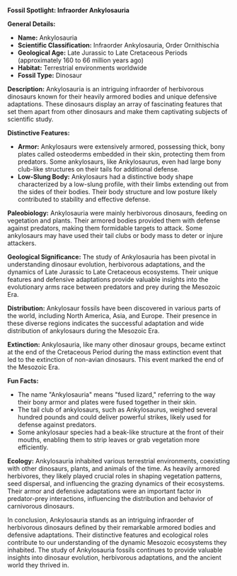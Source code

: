 **Fossil Spotlight: Infraorder Ankylosauria**

**General Details:**
- **Name:** Ankylosauria
- **Scientific Classification:** Infraorder Ankylosauria, Order Ornithischia
- **Geological Age:** Late Jurassic to Late Cretaceous Periods (approximately 160 to 66 million years ago)
- **Habitat:** Terrestrial environments worldwide
- **Fossil Type:** Dinosaur

**Description:**
Ankylosauria is an intriguing infraorder of herbivorous dinosaurs known for their heavily armored bodies and unique defensive adaptations. These dinosaurs display an array of fascinating features that set them apart from other dinosaurs and make them captivating subjects of scientific study.

**Distinctive Features:**
- **Armor:** Ankylosaurs were extensively armored, possessing thick, bony plates called osteoderms embedded in their skin, protecting them from predators. Some ankylosaurs, like Ankylosaurus, even had large bony club-like structures on their tails for additional defense.
- **Low-Slung Body:** Ankylosaurs had a distinctive body shape characterized by a low-slung profile, with their limbs extending out from the sides of their bodies. Their body structure and low posture likely contributed to stability and effective defense.

**Paleobiology:**
Ankylosauria were mainly herbivorous dinosaurs, feeding on vegetation and plants. Their armored bodies provided them with defense against predators, making them formidable targets to attack. Some ankylosaurs may have used their tail clubs or body mass to deter or injure attackers.

**Geological Significance:**
The study of Ankylosauria has been pivotal in understanding dinosaur evolution, herbivorous adaptations, and the dynamics of Late Jurassic to Late Cretaceous ecosystems. Their unique features and defensive adaptations provide valuable insights into the evolutionary arms race between predators and prey during the Mesozoic Era.

**Distribution:**
Ankylosaur fossils have been discovered in various parts of the world, including North America, Asia, and Europe. Their presence in these diverse regions indicates the successful adaptation and wide distribution of ankylosaurs during the Mesozoic Era.

**Extinction:**
Ankylosauria, like many other dinosaur groups, became extinct at the end of the Cretaceous Period during the mass extinction event that led to the extinction of non-avian dinosaurs. This event marked the end of the Mesozoic Era.

**Fun Facts:**
- The name "Ankylosauria" means "fused lizard," referring to the way their bony armor and plates were fused together in their skin.
- The tail club of ankylosaurs, such as Ankylosaurus, weighed several hundred pounds and could deliver powerful strikes, likely used for defense against predators.
- Some ankylosaur species had a beak-like structure at the front of their mouths, enabling them to strip leaves or grab vegetation more efficiently.

**Ecology:**
Ankylosauria inhabited various terrestrial environments, coexisting with other dinosaurs, plants, and animals of the time. As heavily armored herbivores, they likely played crucial roles in shaping vegetation patterns, seed dispersal, and influencing the grazing dynamics of their ecosystems. Their armor and defensive adaptations were an important factor in predator-prey interactions, influencing the distribution and behavior of carnivorous dinosaurs.

In conclusion, Ankylosauria stands as an intriguing infraorder of herbivorous dinosaurs defined by their remarkable armored bodies and defensive adaptations. Their distinctive features and ecological roles contribute to our understanding of the dynamic Mesozoic ecosystems they inhabited. The study of Ankylosauria fossils continues to provide valuable insights into dinosaur evolution, herbivorous adaptations, and the ancient world they thrived in.